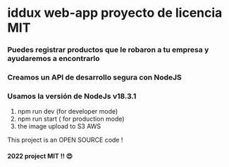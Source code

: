 # iddux web-app proyecto de licencia MIT 

###  Puedes registrar productos que le robaron a tu empresa y ayudaremos a encontrarlo
###  Creamos un API de desarrollo segura con NodeJS 
###  Usamos la versión de NodeJs v18.3.1

1. npm run dev  (for developer mode)
2. npm run start ( for production mode)
3. the image upload to S3 AWS 

This project is an OPEN SOURCE code !


#### 2022 project MIT !! 😍